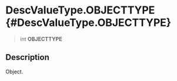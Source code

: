 DescValueType.OBJECTTYPE {#DescValueType.OBJECTTYPE}
========================

> int **OBJECTTYPE**

Description
-----------

Object.
